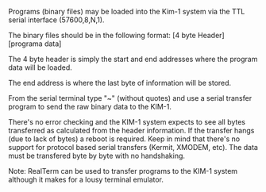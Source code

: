 Programs (binary files) may be loaded into the Kim-1 system via the TTL serial interface (57600,8,N,1).

The binary files should be in the following format: [4 byte Header][programa data]

The 4 byte header is simply the start and end addresses where the program data will be loaded.

The end address is where the last byte of information will be stored.

From the serial terminal type "~" (without quotes) and use a serial transfer program to send the raw binary data to the KIM-1.

There's no error checking and the KIM-1 system expects to see all bytes transferred as calculated from the header information.
If the transfer hangs (due to lack of bytes) a reboot is required.
Keep in mind that there's no support for protocol based serial transfers (Kermit, XMODEM, etc).
The data must be transfered byte by byte with no handshaking.

Note: RealTerm can be used to transfer programs to the KIM-1 system although it makes for a lousy terminal emulator.
